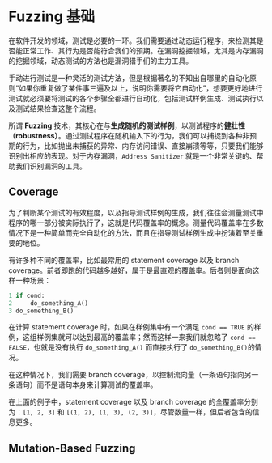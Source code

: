 # Fuzzing 基础

在软件开发的领域，测试是必要的一环。我们需要通过动态运行程序，来检测其是否能正常工作、其行为是否能符合我们的预期。在漏洞挖掘领域，尤其是内存漏洞的挖掘领域，动态测试的方法也是漏洞猎手们的主力工具。

手动进行测试是一种灵活的测试方法，但是根据著名的不知出自哪里的自动化原则“如果你重复做了某件事三遍及以上，说明你需要将它自动化”，想要更好地进行测试就必须要将测试的各个步骤全都进行自动化，包括测试样例生成、测试执行以及测试结果检查这整个流程。

所谓 **Fuzzing** 技术，其核心在与**生成随机的测试样例**，以测试程序的**健壮性（robustness）**。通过测试程序在随机输入下的行为，我们可以捕捉到各种非预期的行为，比如抛出未捕获的异常、内存访问错误、直接崩溃等等，只要我们能够识别出相应的表现。对于内存漏洞，`Address Sanitizer` 就是一个非常关键的、帮助我们识别漏洞的工具。

## Coverage

为了判断某个测试的有效程度，以及指导测试样例的生成，我们往往会测量测试中程序的哪一部分被实际执行了，这就是代码覆盖率的概念。测量代码覆盖率在多数情况下是一种简单而完全自动化的方法，而且在指导测试样例生成中扮演着至关重要的地位。

有许多种不同的覆盖率，比如最常用的 statement coverage 以及 branch coverage。前者即跑的代码越多越好，属于是最直观的覆盖率。后者则是面向这样一种场景：

```python
1 if cond:
2     do_something_A()
3 do_something_B()
```

在计算 statement coverage 时，如果在样例集中有一个满足 `cond == TRUE` 的样例，这组样例集就可以达到最高的覆盖率；然而这样一来我们就忽略了 `cond == FALSE`，也就是没有执行 `do_something_A()` 而直接执行了 `do_something_B()`的情况。

在这种情况下，我们需要 branch coverage，以控制流向量（一条语句指向另一条语句）而不是语句本身来计算测试的覆盖率。

在上面的例子中，statement coverage 以及 branch coverage 的全覆盖率分别为：`[1, 2, 3]` 和 `[(1, 2), (1, 3), (2, 3)]`，尽管数量一样，但后者包含的信息更多。

## Mutation-Based Fuzzing


